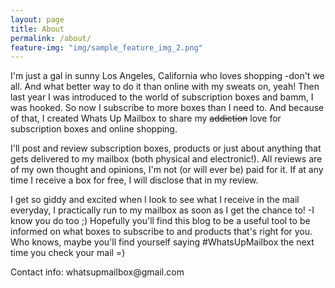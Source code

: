 ```yaml
---
layout: page
title: About
permalink: /about/
feature-img: "img/sample_feature_img_2.png"
---
```


I'm just a gal in sunny Los Angeles, California who loves shopping -don't we all. And what better way to do it than online with my sweats on, yeah! Then last year I was introduced to the world of subscription boxes and bamm, I was hooked. So now I subscribe to more boxes than I need to. And because of that, I created Whats Up Mailbox to share my <strike>addiction</strike> love for subscription boxes and online shopping. 

I'll post and review subscription boxes, products or just about anything that gets delivered to my mailbox (both physical and electronic!). All reviews are of my own thought and opinions, I'm not (or will ever be) paid for it. If at any time I receive a box for free, I will disclose that in my review.

I get so giddy and excited when I look to see what I receive in the mail everyday, I practically run to my mailbox as soon as I get the chance to! -I know you do too ;) Hopefully you'll find this blog to be a useful tool to be informed on what boxes to subscribe to and products that's right for you. Who knows, maybe you'll find yourself saying #WhatsUpMailbox the next time you check your mail =)

<p>Contact info: whatsupmailbox@gmail.com</p>
